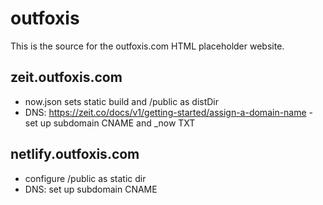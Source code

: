 # outfoxis

This is the source for the outfoxis.com HTML placeholder website.

## zeit.outfoxis.com

* now.json sets static build and /public as distDir
* DNS: https://zeit.co/docs/v1/getting-started/assign-a-domain-name - set up subdomain CNAME and \_now TXT

## netlify.outfoxis.com

* configure /public as static dir
* DNS: set up subdomain CNAME
